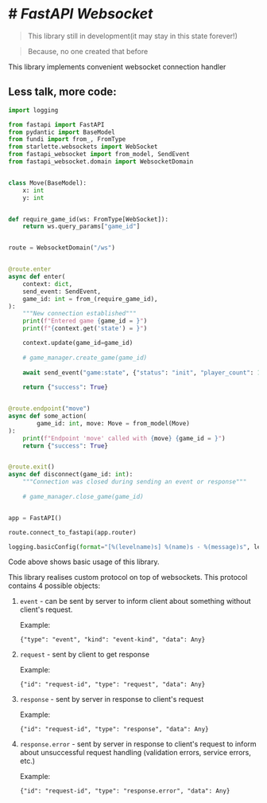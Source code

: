 # # _FastAPI Websocket_

> This library still in development(it may stay in this state forever!)

> Because, no one created that before

This library implements convenient websocket connection handler

## Less talk, more code:

```python
import logging

from fastapi import FastAPI
from pydantic import BaseModel
from fundi import from_, FromType
from starlette.websockets import WebSocket
from fastapi_websocket import from_model, SendEvent
from fastapi_websocket.domain import WebsocketDomain


class Move(BaseModel):
    x: int
    y: int


def require_game_id(ws: FromType[WebSocket]):
    return ws.query_params["game_id"]


route = WebsocketDomain("/ws")


@route.enter
async def enter(
    context: dict,
    send_event: SendEvent,
    game_id: int = from_(require_game_id),
):
    """New connection established"""
    print(f"Entered game {game_id = }")
    print(f"{context.get('state') = }")

    context.update(game_id=game_id)
    
    # game_manager.create_game(game_id)
    
    await send_event("game:state", {"status": "init", "player_count": 1})
    
    return {"success": True}


@route.endpoint("move")
async def some_action(
        game_id: int, move: Move = from_model(Move)
):
    print(f"Endpoint 'move' called with {move} {game_id = }")
    return {"success": True}


@route.exit()
async def disconnect(game_id: int):
    """Connection was closed during sending an event or response"""
    
    # game_manager.close_game(game_id)


app = FastAPI()

route.connect_to_fastapi(app.router)

logging.basicConfig(format="[%(levelname)s] %(name)s - %(message)s", level=logging.INFO)
```

Code above shows basic usage of this library.

This library realises custom protocol on top of websockets. This protocol contains 4 possible objects:
1. `event` - can be sent by server to inform client about something without client's request. 

   Example:

   `{"type": "event", "kind": "event-kind", "data": Any}`
2. `request` - sent by client to get response

   Example:

   `{"id": "request-id", "type": "request", "data": Any}`
3. `response` - sent by server in response to client's request

   Example:

   `{"id": "request-id", "type": "response", "data": Any}`
4. `response.error` - sent by server in response to client's request to inform about unsuccessful request handling (validation errors, service errors, etc.)

   Example:

   `{"id": "request-id", "type": "response.error", "data": Any}`
